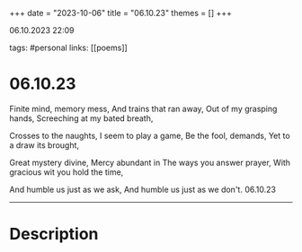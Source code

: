 +++
date = "2023-10-06"
title = "06.10.23"
themes = []
+++

06.10.2023 22:09

tags: #personal
links: [[poems]]

# 06.10.23

Finite mind, memory mess,
And trains that ran away,
Out of my grasping hands,
Screeching at my bated breath,

Crosses to the naughts,
I seem to play a game,
Be the fool, demands,
Yet to a draw its brought,

Great mystery divine,
Mercy abundant in
The ways you answer prayer,
With gracious wit you hold the time,

And humble us just as we ask,
And humble us just as we don't.
06.10.23

---

# Description

